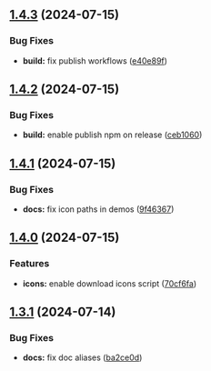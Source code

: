 ## [1.4.3](https://github.com/acronis/ui-component-library/compare/v1.4.2...v1.4.3) (2024-07-15)


### Bug Fixes

* **build:** fix publish workflows ([e40e89f](https://github.com/acronis/ui-component-library/commit/e40e89f0078d48e2ce1ef69f2e1d04a8a3ebbecf))

## [1.4.2](https://github.com/acronis/ui-component-library/compare/v1.4.1...v1.4.2) (2024-07-15)


### Bug Fixes

* **build:** enable publish npm on release ([ceb1060](https://github.com/acronis/ui-component-library/commit/ceb10605daa6568e9559f38e3e0e60be347e1d12))

## [1.4.1](https://github.com/acronis/ui-component-library/compare/v1.4.0...v1.4.1) (2024-07-15)


### Bug Fixes

* **docs:** fix icon paths in demos ([9f46367](https://github.com/acronis/ui-component-library/commit/9f46367d9276dbac60f5b4bb4acf5a4c3d948f9a))

## [1.4.0](https://github.com/acronis/ui-component-library/compare/v1.3.1...v1.4.0) (2024-07-15)


### Features

* **icons:** enable download icons script ([70cf6fa](https://github.com/acronis/ui-component-library/commit/70cf6faa5f5bbdac8ee8a70f1b557907a647978c))

## [1.3.1](https://github.com/acronis/ui-component-library/compare/v1.3.0...v1.3.1) (2024-07-14)


### Bug Fixes

* **docs:** fix doc aliases ([ba2ce0d](https://github.com/acronis/ui-component-library/commit/ba2ce0d2a6f85d0fc7bde072880f3b93ffcdffaf))

